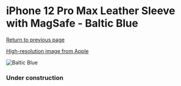 # iPhone 12 Pro Max Leather Sleeve with MagSafe - Baltic Blue

[Return to previous page](/iphone_12)

[High-resolution image from Apple](https://store.storeimages.cdn-apple.com/8756/as-images.apple.com/is/MHYH3?wid=4500&hei=4500&fmt=png)

<div style="width: 384px"><img src="/everypreview/MHYH3.png" alt="Baltic Blue"></div>

### Under construction
